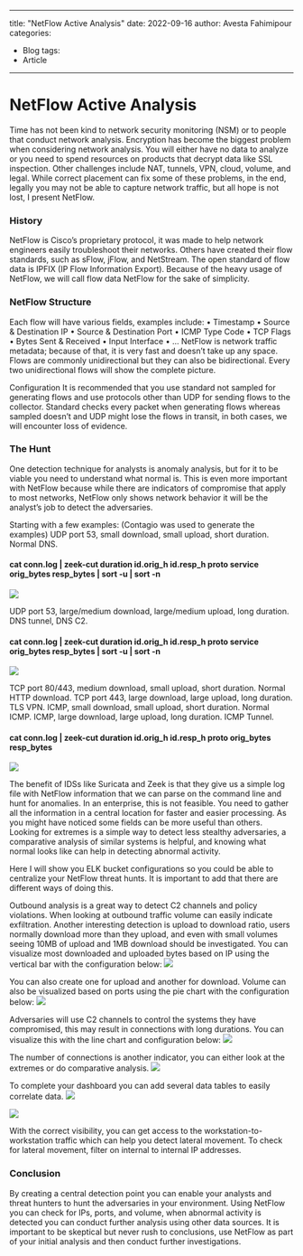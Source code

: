 
---

title: "NetFlow Active Analysis"
date: 2022-09-16
author: Avesta Fahimipour
categories:
  - Blog
tags:
  - Article


---



# NetFlow Active Analysis
Time has not been kind to network security monitoring (NSM) or to people that conduct network analysis. 
Encryption has become the biggest problem when considering network analysis. You will either have no data to analyze or you need to spend resources on products that decrypt data like SSL inspection.
Other challenges include NAT, tunnels, VPN, cloud, volume, and legal.
While correct placement can fix some of these problems, in the end, legally you may not be able to capture network traffic, but all hope is not lost, I present NetFlow.

### History
NetFlow is Cisco’s proprietary protocol, it was made to help network engineers easily troubleshoot their networks.
Others have created their flow standards, such as sFlow, jFlow, and NetStream.
The open standard of flow data is IPFIX (IP Flow Information Export).
Because of the heavy usage of NetFlow, we will call flow data NetFlow for the sake of simplicity.

### NetFlow Structure
Each flow will have various fields, examples include:
•	Timestamp
•	Source & Destination IP
•	Source & Destination Port
•	ICMP Type Code
•	TCP Flags
•	Bytes Sent & Received
•	Input Interface
•	…
NetFlow is network traffic metadata; because of that, it is very fast and doesn’t take up any space.
Flows are commonly unidirectional but they can also be bidirectional. Every two unidirectional flows will show the complete picture.

Configuration
It is recommended that you use standard not sampled for generating flows and use protocols other than UDP for sending flows to the collector. Standard checks every packet when generating flows whereas sampled doesn’t and UDP might lose the flows in transit, in both cases, we will encounter loss of evidence.


### The Hunt
One detection technique for analysts is anomaly analysis, but for it to be viable you need to understand what normal is. This is even more important with NetFlow because while there are indicators of compromise that apply to most networks, NetFlow only shows network behavior it will be the analyst’s job to detect the adversaries.

Starting with a few examples: (Contagio was used to generate the examples)
UDP port 53, small download, small upload, short duration.
Normal DNS.
#### cat conn.log | zeek-cut  duration id.orig_h id.resp_h proto service orig_bytes resp_bytes | sort -u | sort -n 

![](/assets/images/pic1.jpg)

UDP port 53, large/medium download, large/medium upload, long duration.
DNS tunnel, DNS C2.
#### cat conn.log | zeek-cut  duration id.orig_h id.resp_h proto service orig_bytes resp_bytes | sort -u | sort -n
![](/assets/images/pic2.jpg)

TCP port 80/443, medium download, small upload, short duration.
Normal HTTP download.
TCP port 443, large download, large upload, long duration.
TLS VPN.
ICMP, small download, small upload, short duration.
Normal ICMP.
ICMP, large download, large upload, long duration.
ICMP Tunnel.
#### cat conn.log | zeek-cut duration id.orig_h id.resp_h proto orig_bytes resp_bytes
![](/assets/images/pic3.jpg)

The benefit of IDSs like Suricata and Zeek is that they give us a simple log file with NetFlow information that we can parse on the command line and hunt for anomalies.
In an enterprise, this is not feasible. You need to gather all the information in a central location for faster and easier processing.
As you might have noticed some fields can be more useful than others. Looking for extremes is a simple way to detect less stealthy adversaries, a comparative analysis of similar systems is helpful, and knowing what normal looks like can help in detecting abnormal activity.

Here I will show you ELK bucket configurations so you could be able to centralize your NetFlow threat hunts. It is important to add that there are different ways of doing this.

Outbound analysis is a great way to detect C2 channels and policy violations.
When looking at outbound traffic volume can easily indicate exfiltration. 
Another interesting detection is upload to download ratio, users normally download more than they upload, and even with small volumes seeing 10MB of upload and 1MB download should be investigated.
You can visualize most downloaded and uploaded bytes based on IP using the vertical bar with the configuration below:
![](/assets/images/pic4.jpg)


You can also create one for upload and another for download.
Volume can also be visualized based on ports using the pie chart with the configuration below:
![](/assets/images/pic5.jpg)




Adversaries will use C2 channels to control the systems they have compromised, this may result in connections with long durations.
You can visualize this with the line chart and configuration below:
![](/assets/images/pic6.jpg)



The number of connections is another indicator, you can either look at the extremes or do comparative analysis.
![](/assets/images/pic7.jpg)




To complete your dashboard you can add several data tables to easily correlate data.
![](/assets/images/pic8.jpg)

![](/assets/images/pic9.jpg)


 


With the correct visibility, you can get access to the workstation-to-workstation traffic which can help you detect lateral movement.
To check for lateral movement, filter on internal to internal IP addresses.


### Conclusion
By creating a central detection point you can enable your analysts and threat hunters to hunt the adversaries in your environment.
Using NetFlow you can check for IPs, ports, and volume, when abnormal activity is detected you can conduct further analysis using other data sources.
It is important to be skeptical but never rush to conclusions, use NetFlow as part of your initial analysis and then conduct further investigations.


